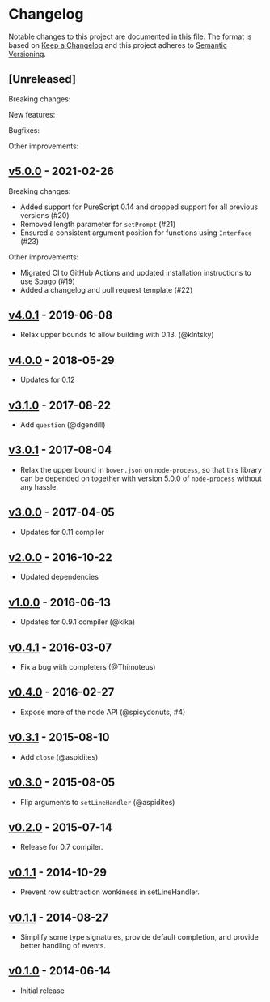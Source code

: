 # Changelog

Notable changes to this project are documented in this file. The format is based on [Keep a Changelog](https://keepachangelog.com/en/1.0.0/) and this project adheres to [Semantic Versioning](https://semver.org/spec/v2.0.0.html).

## [Unreleased]

Breaking changes:

New features:

Bugfixes:

Other improvements:

## [v5.0.0](https://github.com/purescript-node/purescript-node-readline/releases/tag/v5.0.0) - 2021-02-26

Breaking changes:
  - Added support for PureScript 0.14 and dropped support for all previous versions (#20)
  - Removed length parameter for `setPrompt` (#21)
  - Ensured a consistent argument position for functions using `Interface` (#23)

Other improvements:
  - Migrated CI to GitHub Actions and updated installation instructions to use Spago (#19)
  - Added a changelog and pull request template (#22)

## [v4.0.1](https://github.com/purescript-node/purescript-node-readline/releases/tag/v4.0.1) - 2019-06-08

- Relax upper bounds to allow building with 0.13. (@klntsky)

## [v4.0.0](https://github.com/purescript-node/purescript-node-readline/releases/tag/v4.0.0) - 2018-05-29

- Updates for 0.12

## [v3.1.0](https://github.com/purescript-node/purescript-node-readline/releases/tag/v3.1.0) - 2017-08-22

- Add `question` (@dgendill)

## [v3.0.1](https://github.com/purescript-node/purescript-node-readline/releases/tag/v3.0.1) - 2017-08-04

- Relax the upper bound in `bower.json` on `node-process`, so that this library can be depended on together with version 5.0.0 of `node-process` without any hassle.

## [v3.0.0](https://github.com/purescript-node/purescript-node-readline/releases/tag/v3.0.0) - 2017-04-05

- Updates for 0.11 compiler

## [v2.0.0](https://github.com/purescript-node/purescript-node-readline/releases/tag/v2.0.0) - 2016-10-22

- Updated dependencies

## [v1.0.0](https://github.com/purescript-node/purescript-node-readline/releases/tag/v1.0.0) - 2016-06-13

- Updates for 0.9.1 compiler (@kika)

## [v0.4.1](https://github.com/purescript-node/purescript-node-readline/releases/tag/v0.4.1) - 2016-03-07

- Fix a bug with completers (@Thimoteus)

## [v0.4.0](https://github.com/purescript-node/purescript-node-readline/releases/tag/v0.4.0) - 2016-02-27

- Expose more of the node API (@spicydonuts, #4)

## [v0.3.1](https://github.com/purescript-node/purescript-node-readline/releases/tag/v0.3.1) - 2015-08-10

- Add `close` (@aspidites)

## [v0.3.0](https://github.com/purescript-node/purescript-node-readline/releases/tag/v0.3.0) - 2015-08-05

- Flip arguments to `setLineHandler` (@aspidites)

## [v0.2.0](https://github.com/purescript-node/purescript-node-readline/releases/tag/v0.2.0) - 2015-07-14

- Release for 0.7 compiler.

## [v0.1.1](https://github.com/purescript-node/purescript-node-readline/releases/tag/v0.1.1) - 2014-10-29

- Prevent row subtraction wonkiness in setLineHandler.

## [v0.1.1](https://github.com/purescript-node/purescript-node-readline/releases/tag/v0.1.1) - 2014-08-27

- Simplify some type signatures, provide default completion, and provide better handling of events.

## [v0.1.0](https://github.com/purescript-node/purescript-node-readline/releases/tag/v0.1.0) - 2014-06-14

- Initial release

